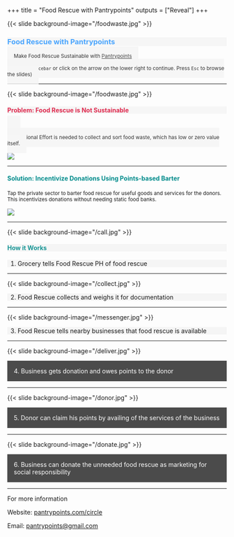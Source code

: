 +++
title = "Food Rescue with Pantrypoints"
outputs = ["Reveal"]
+++


{{< slide background-image="/foodwaste.jpg" >}}

<h3 style="color: dodgerblue; background-color: whitesmoke; opacity: .8;">Food Rescue with Pantrypoints</h3>

<small style="color: black; background-color: whitesmoke; text-align: left; opacity: .8; padding: 15px;">Make Food Rescue Sustainable with 
<a href="https://pantrypoints.com/">Pantrypoints</a>
</small>


<small style="color: black; background-color: whitesmoke; text-align: left; opacity: .8; padding: 15px;">(Press `spacebar` or click on the arrow on the lower right to continue. Press `Esc` to browse the slides)</small>


---


{{< slide background-image="/foodwaste.jpg" >}}


<h4 style="color: crimson; background-color: whitesmoke; opacity: .9;">Problem: Food Rescue is Not Sustainable</h4>

<small style="color: black; background-color: whitesmoke; text-align: left; opacity: .8; padding: 15px;">

Additional Effort is needed to collect and sort food waste, which has low or zero value itself. 
</small>

![](/charity.jpg)


<!-- <small>(Press `spacebar` or click on the arrow on the lower right to continue. Press `Esc` to browse the slides)</small> -->

---

<h4 style="color: darkcyan">Solution: Incentivize Donations Using Points-based Barter</h4>

<small>
Tap the private sector to barter food rescue for useful goods and services for the donors. This incentivizes donations without needing static food banks.  
</small>

![](/biz.jpg)

---

{{< slide background-image="/call.jpg" >}}

<h4 style="color: darkcyan; background-color: whitesmoke; opacity: .9;">How it Works</h4>

<div style="background-color: whitesmoke; opacity: .9; color: black;">

1. Grocery tells Food Rescue PH of food rescue
</div>

<!-- ![](/pool.png) -->

---



{{< slide background-image="/collect.jpg" >}}

<!-- <h4 style="color: darkcyan; background-color: whitesmoke; opacity: .9;">How it Works</h4> -->

<div style="background-color: whitesmoke; opacity: .9; color: black;">

2. Food Rescue collects and weighs it for documentation
</div>


---

{{< slide background-image="/messenger.jpg" >}}

<div style="background-color: whitesmoke; opacity: .9; color: black;">

3. Food Rescue tells nearby businesses that food rescue is available
</div>


---

{{< slide background-image="/deliver.jpg" >}}


<div style="color: white; background-color: black; opacity: .7; padding: 15px;">
4. Business gets donation and owes points to the donor
</div>

<!-- <a href="#" class="navigate-down">🔽</a> -->


---

{{< slide background-image="/donor.jpg" >}}

<div style="color: white; background-color: black; opacity: .7; padding: 15px;">
5. Donor can claim his points by availing of the services of the business
</div>

---

{{< slide background-image="/donate.jpg" >}}

<div style="color: white; background-color: black; opacity: .7; padding: 15px;">
6. Business can donate the unneeded food rescue as marketing for social responsibility
</div>


---

For more information

Website: [pantrypoints.com/circle](https://www.pantrypoints.com/circle)

Email: pantrypoints@gmail.com 
